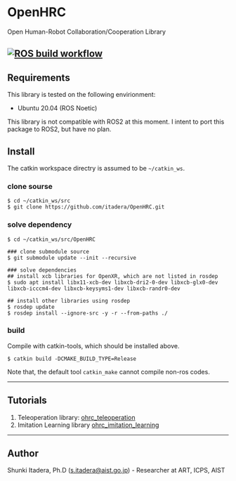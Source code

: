 # OpenHRC
Open Human-Robot Collaboration/Cooperation Library

[![ROS build workflow](https://github.com/itadera/OpenHRC/actions/workflows/build.yaml/badge.svg)](https://github.com/itadera/OpenHRC/actions/workflows/build.yaml)
---

## Requirements
This library is tested on the following envirionment:
- Ubuntu 20.04 (ROS Noetic)

This library is not compatible with ROS2 at this moment.
I intent to port this package to ROS2, but have no plan.

## Install

The catkin workspace directry is assumed to be ``~/catkin_ws``.
### clone sourse
```
$ cd ~/catkin_ws/src
$ git clone https://github.com/itadera/OpenHRC.git 
```

### solve dependency
```
$ cd ~/catkin_ws/src/OpenHRC

### clone submodule source
$ git submodule update --init --recursive

### solve dependencies
## install xcb libraries for OpenXR, which are not listed in rosdep
$ sudo apt install libx11-xcb-dev libxcb-dri2-0-dev libxcb-glx0-dev libxcb-icccm4-dev libxcb-keysyms1-dev libxcb-randr0-dev

## install other libraries using rosdep
$ rosdep update
$ rosdep install --ignore-src -y -r --from-paths ./
```

### build
Compile with catkin-tools, which should be installed above.

```
$ catkin build -DCMAKE_BUILD_TYPE=Release
```
Note that, the default tool `catkin_make` cannot compile non-ros codes.


---
## Tutorials

1. Teleoperation library: [ohrc_teleoperation](./ohrc_teleoperation)
1. Imitation Learning library [ohrc_imitation_learning](./ohrc_imitation_learning)



---
## Author
Shunki Itadera, Ph.D (s.itadera@aist.go.jp) - Researcher at ART, ICPS, AIST